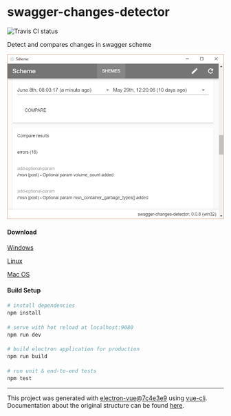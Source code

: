 # swagger-changes-detector

![Travis CI status](https://travis-ci.org/grinat/swagger-changes-detector.svg?branch=master)

Detect and compares changes in swagger scheme

![Scheme compare screenshot](docs/images/scheme.png)

#### Download

[Windows](https://github.com/grinat/swagger-changes-detector/releases)

[Linux](https://github.com/grinat/swagger-changes-detector/releases)

[Mac OS](https://github.com/grinat/swagger-changes-detector/releases)

#### Build Setup

``` bash
# install dependencies
npm install

# serve with hot reload at localhost:9080
npm run dev

# build electron application for production
npm run build

# run unit & end-to-end tests
npm test


```

---

This project was generated with [electron-vue](https://github.com/SimulatedGREG/electron-vue)@[7c4e3e9](https://github.com/SimulatedGREG/electron-vue/tree/7c4e3e90a772bd4c27d2dd4790f61f09bae0fcef) using [vue-cli](https://github.com/vuejs/vue-cli). Documentation about the original structure can be found [here](https://simulatedgreg.gitbooks.io/electron-vue/content/index.html).
